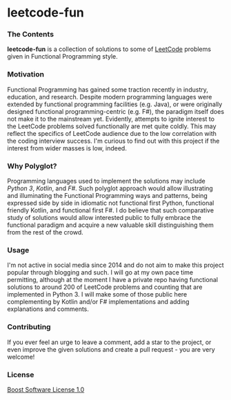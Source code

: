 # leetcode-fun

### The Contents
**leetcode-fun** is a collection of solutions to some of [LeetCode](https://leetcode.com/) problems
given in Functional Programming style.

### Motivation
Functional Programming has gained some traction recently in industry, education, and research. Despite modern
programming languages were extended by functional programming facilities (e.g. Java), or were originally designed 
functional programming-centric (e.g. F#), the paradigm itself does not make it to the mainstream yet. Evidently,
attempts to ignite interest to the LeetCode problems solved functionally are met quite coldly.
This may reflect the specifics of LeetCode audience due to the low correlation with the coding interview success. I'm
curious to find out with this project if the interest from wider masses is low, indeed.


### Why Polyglot?
Programming languages used to implement the solutions may include _Python 3_, _Kotlin_, and _F#_.
Such polyglot approach would allow illustrating and illuminating the Functional Programming ways and patterns, being
expressed side by side in idiomatic not functional first Python, functional friendly Kotlin, and functional first F#.
I do believe that such comparative study of solutions would allow interested public to fully embrace the functional
paradigm and acquire a new valuable skill distinguishing them from the rest of the crowd.

### Usage
I'm not active in social media since 2014 and do not aim to make this project popular through blogging and such.
I will go at my own pace time permitting, although at the moment I have a private repo having functional solutions to
around 200 of LeetCode problems and counting that are implemented in Python 3. I will make some of those public here
complementing by Kotlin and/or F# implementations and adding explanations and comments.

### Contributing
If you ever feel an urge to leave a comment, add a star to the project, or even improve the given solutions and create
a pull request - you are very welcome!

### License
[Boost Software License 1.0](https://choosealicense.com/licenses/bsl-1.0/)